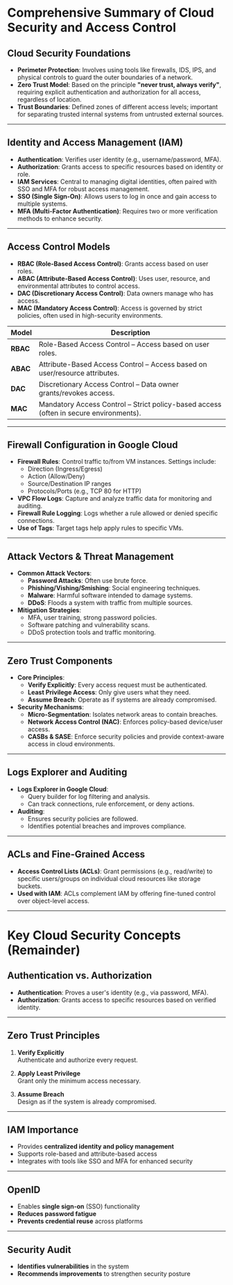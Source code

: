 # Comprehensive Summary of Cloud Security and Access Control

## Cloud Security Foundations

- **Perimeter Protection**: Involves using tools like firewalls, IDS, IPS, and physical controls to guard the outer boundaries of a network.
- **Zero Trust Model**: Based on the principle **"never trust, always verify"**, requiring explicit authentication and authorization for all access, regardless of location.
- **Trust Boundaries**: Defined zones of different access levels; important for separating trusted internal systems from untrusted external sources.

---

## Identity and Access Management (IAM)

- **Authentication**: Verifies user identity (e.g., username/password, MFA).
- **Authorization**: Grants access to specific resources based on identity or role.
- **IAM Services**: Central to managing digital identities, often paired with SSO and MFA for robust access management.
- **SSO (Single Sign-On)**: Allows users to log in once and gain access to multiple systems.
- **MFA (Multi-Factor Authentication)**: Requires two or more verification methods to enhance security.

---

## Access Control Models

- **RBAC (Role-Based Access Control)**: Grants access based on user roles.
- **ABAC (Attribute-Based Access Control)**: Uses user, resource, and environmental attributes to control access.
- **DAC (Discretionary Access Control)**: Data owners manage who has access.
- **MAC (Mandatory Access Control)**: Access is governed by strict policies, often used in high-security environments.

| Model    | Description                                                                           |
| -------- | ------------------------------------------------------------------------------------- |
| **RBAC** | Role-Based Access Control – Access based on user roles.                               |
| **ABAC** | Attribute-Based Access Control – Access based on user/resource attributes.            |
| **DAC**  | Discretionary Access Control – Data owner grants/revokes access.                      |
| **MAC**  | Mandatory Access Control – Strict policy-based access (often in secure environments). |

---

## Firewall Configuration in Google Cloud

- **Firewall Rules**: Control traffic to/from VM instances. Settings include:
  - Direction (Ingress/Egress)
  - Action (Allow/Deny)
  - Source/Destination IP ranges
  - Protocols/Ports (e.g., TCP 80 for HTTP)
- **VPC Flow Logs**: Capture and analyze traffic data for monitoring and auditing.
- **Firewall Rule Logging**: Logs whether a rule allowed or denied specific connections.
- **Use of Tags**: Target tags help apply rules to specific VMs.

---

## Attack Vectors & Threat Management

- **Common Attack Vectors**:
  - **Password Attacks**: Often use brute force.
  - **Phishing/Vishing/Smishing**: Social engineering techniques.
  - **Malware**: Harmful software intended to damage systems.
  - **DDoS**: Floods a system with traffic from multiple sources.
- **Mitigation Strategies**:
  - MFA, user training, strong password policies.
  - Software patching and vulnerability scans.
  - DDoS protection tools and traffic monitoring.

---

## Zero Trust Components

- **Core Principles**:
  - **Verify Explicitly**: Every access request must be authenticated.
  - **Least Privilege Access**: Only give users what they need.
  - **Assume Breach**: Operate as if systems are already compromised.
- **Security Mechanisms**:
  - **Micro-Segmentation**: Isolates network areas to contain breaches.
  - **Network Access Control (NAC)**: Enforces policy-based device/user access.
  - **CASBs & SASE**: Enforce security policies and provide context-aware access in cloud environments.

---

## Logs Explorer and Auditing

- **Logs Explorer in Google Cloud**:
  - Query builder for log filtering and analysis.
  - Can track connections, rule enforcement, or deny actions.
- **Auditing**:
  - Ensures security policies are followed.
  - Identifies potential breaches and improves compliance.

---

## ACLs and Fine-Grained Access

- **Access Control Lists (ACLs)**: Grant permissions (e.g., read/write) to specific users/groups on individual cloud resources like storage buckets.
- **Used with IAM**: ACLs complement IAM by offering fine-tuned control over object-level access.

---

# Key Cloud Security Concepts (Remainder)

## Authentication vs. Authorization

- **Authentication**: Proves a user's identity (e.g., via password, MFA).
- **Authorization**: Grants access to specific resources based on verified identity.

---

## Zero Trust Principles

1. **Verify Explicitly**  
   Authenticate and authorize every request.

2. **Apply Least Privilege**  
   Grant only the minimum access necessary.

3. **Assume Breach**  
   Design as if the system is already compromised.

---

## IAM Importance

- Provides **centralized identity and policy management**
- Supports role-based and attribute-based access
- Integrates with tools like SSO and MFA for enhanced security

---

## OpenID

- Enables **single sign-on** (SSO) functionality
- **Reduces password fatigue**
- **Prevents credential reuse** across platforms

---

## Security Audit

- **Identifies vulnerabilities** in the system
- **Recommends improvements** to strengthen security posture

